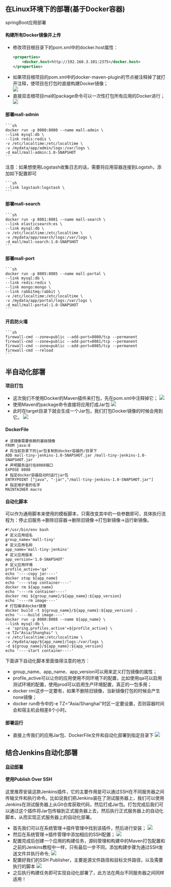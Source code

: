 ## 在Linux环境下的部署(基于Docker容器)
springBoot应用部署
#### 构建所有Docker镜像并上传
- 修改项目根目录下的pom.xml中的docker.host属性：
    ```xml
    <properties>
        <docker.host>http://192.168.3.101:2375</docker.host>
    </properties>
    ```
- 如果项目根项目的pom.xml中的docker-maven-plugin的<executions>节点被注释掉了就打开注释，使项目在打包时直接构建Docker镜像；  
    ![](./img_pbs/1.PNG)
- 直接双击根项目mal的package命令可以一次性打包所有应用的Docker进行；
    ![](./img_pbs/2.PNG)
#### 部署mall-admin
    ```sh
    docker run -p 8080:8080 --name mall-admin \
    --link mysql:db \
    --link redis:redis \
    -v /etc/localtime:/etc/localtime \
    -v /mydata/app/admin/logs:/var/logs \
    -d mall/mall-admin:1.0-SNAPSHOT
    ```
注意：如果想使用Logstash收集日志的话，需要将应用容器连接到Logstsh，添加如下配置即可 

    ```sh
    --link logstash:logstash \
    ```
#### 部署mall-search
    ```sh
    docker run -p 8081:8081 --name mall-search \
    --link elasticsearch:es \
    --link mysql:db \
    -v /etc/localtime:/etc/localtime \
    -v /mydata/app/search/logs:/var/logs \
    -d mall/mall-search:1.0-SNAPSHOT
    ```
#### 部署mall-port
    ```sh
    docker run -p 8085:8085 --name mall-portal \
    --link mysql:db \
    --link redis:redis \
    --link mongo:mongo \
    --link rabbitmq:rabbit \
    -v /etc/localtime:/etc/localtime \
    -v /mydata/app/portal/logs:/var/logs \
    -d mall/mall-portal:1.0-SNAPSHOT
    ```
#### 开启防火墙
    ```sh
    firewall-cmd --zone=public --add-port=8080/tcp --permanent
    firewall-cmd --zone=public --add-port=8081/tcp --permanent
    firewall-cmd --zone=public --add-port=8085/tcp --permanent
    firewall-cmd --reload
    ```
## 半自动化部署
#### 项目打包
- 这次我们不使用Docker的Maven插件来打包，先在pom.xml中注释掉它；
    ![](./img_pbs/3.PNG)
- 使用Maven的package命令直接将应用打成Jar包
    ![](./img_pbs/4.PNG)
- 此时在target目录下就会生成一个Jar包，我们打包Docker镜像的时候会用到它。
    ![](./img_pbs/5.PNG)

#### DockerFile
```shell
# 该镜像需要依赖的基础镜像
FROM java:8
# 将当前目录下的jar包复制到docker容器的/目录下
ADD mall-tiny-jenkins-1.0-SNAPSHOT.jar /mall-tiny-jenkins-1.0-SNAPSHOT.jar
# 声明服务运行在8088端口
EXPOSE 8088
# 指定docker容器启动时运行jar包
ENTRYPOINT ["java", "-jar","/mall-tiny-jenkins-1.0-SNAPSHOT.jar"]
# 指定维护者的名字
MAINTAINER macro
```
#### 自动化脚本
可以作为通用脚本来使用的模板脚本，只需改变其中的一些参数即可，具体执行流程为：停止旧服务->删除旧容器->删除旧镜像->打包新镜像->运行新镜像。  

```shell
#!/usr/bin/env bash
# 定义应用组名
group_name='mall-tiny'
# 定义应用名称
app_name='mall-tiny-jenkins'
# 定义应用版本
app_version='1.0-SNAPSHOT'
# 定义应用环境
profile_active='qa'
echo '----copy jar----'
docker stop ${app_name}
echo '----stop container----'
docker rm ${app_name}
echo '----rm container----'
docker rmi ${group_name}/${app_name}:${app_version}
echo '----rm image----'
# 打包编译docker镜像
docker build -t ${group_name}/${app_name}:${app_version} .
echo '----build image----'
docker run -p 8088:8088 --name ${app_name} \
--link mysql:db \
-e 'spring.profiles.active'=${profile_active} \
-e TZ="Asia/Shanghai" \
-v /etc/localtime:/etc/localtime \
-v /mydata/app/${app_name}/logs:/var/logs \
-d ${group_name}/${app_name}:${app_version}
echo '----start container----'
```
下面讲下自动化脚本里面值得注意的地方：

- group_name、app_name、app_version可以用来定义打包镜像的属性；
- profile_active可以让你的应用使用不同环境下的配置，比如使用qa可以启用测试环境的配置，使用prod可以启用生产环境配置，真正的一包多用；
- docker rmi这步一定要有，如果不删除旧镜像，当新镜像打包的时候会产生none镜像；
- docker run命令中的-e TZ="Asia/Shanghai"时区一定要设置，否则容器时间会和宿主机会相差8个小时。

#### 部署运行
- 直接上传我们的应用Jar包、DockerFile文件和自动化部署到指定目录下
![](./img_pbs/6.PNG)
## 结合Jenkins自动化部署
#### [自动部署](https://mp.weixin.qq.com/s/tQqvgSc9cHBtnqRQSbI4aw)
#### 使用Publish Over SSH
这里推荐安装这款Jenkins插件，它的主要作用是可以通过SSH在不同服务器之间传输文件和执行命令。比如说我们把Jenkins装在了测试服务器上，我们可以使用Jenkins在测试服务器上从Git仓库获取代码，然后打成Jar包。打包完成后我们可以通过这个插件将Jar包传输到正式服务器上去，然后执行正式服务器上的自动化脚本，从而实现正式服务器上的自动化部署。

- 首先我们可以在系统管理->插件管理中找到该插件，然后进行安装；
![](./img_pbs/7.PNG)
- 然后在系统管理->插件管理中添加相应的SSH配置；
![](./img_pbs/8.PNG)
- 配置完成后创建一个应用的构建任务，源码管理和构建中的Maven打包配置和之前的Jenkins教程中一样，只有最后一步不同，添加构建步骤为通过SSH发送文件并执行命令;
![](./img_pbs/9.PNG)
- 配置好我们的SSH Publisher，主要是源文件路径和目标文件路径，以及需要执行的脚本
![](./img_pbs/10.PNG)
- 之后执行构建任务即可实现自动化部署了，此方法在两台不同服务器之间同样适用！
